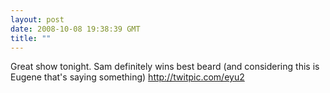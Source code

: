 ```yaml
---
layout: post
date: 2008-10-08 19:38:39 GMT
title: ""
---
```

Great show tonight. Sam definitely wins best beard (and considering this is Eugene that's saying something) http://twitpic.com/eyu2